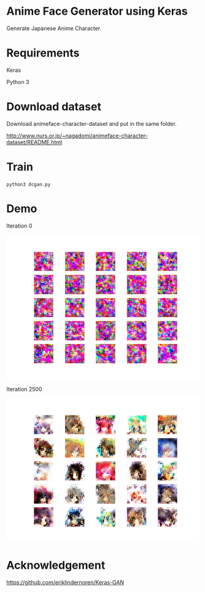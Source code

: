 # Anime Face Generator using Keras

Generate Japanese Anime Character.

# Requirements

Keras

Python 3

# Download dataset

Download animeface-character-dataset and put in the same folder.

http://www.nurs.or.jp/~nagadomi/animeface-character-dataset/README.html

# Train

`python3 dcgan.py`

# Demo

Iteration 0

![Iteration 0](https://github.com/abars/AnimeFaceGenerator/blob/master/demo/dcgan_0.png "Iteration 0")

Iteration 2500

![Iteration 2500](https://github.com/abars/AnimeFaceGenerator/blob/master/demo/dcgan_2500.png "Iteration 2500")

# Acknowledgement

https://github.com/eriklindernoren/Keras-GAN

